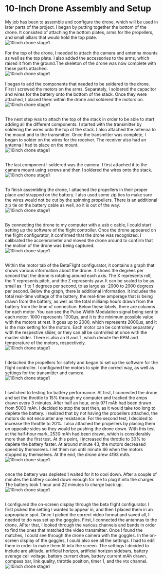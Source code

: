 # 10-Inch Drone Assembly and Setup

My job has been to assemble and configure the drone, which will be used in later parts of the project. I began by putting together the bottom of the drone. It consisted of attaching the bottom plates, arms for the propellers, and small pillars that would hold the top plate.  
![10inch drone stage1](Images/10inch_drone_stage1.jpg)
<br><br>
For the top of the drone, I needed to attach the camera and antenna mounts as well as the top plate. I also added the accessories to the arms, which raised it from the ground.The skeleton of the drone was now complete with these parts attached.   
![10inch drone stage1](Images/10inch_drone_stage2.jpg)
<br><br>
I began to add the components that needed to be soldered to the drone. First I screwed the motors on the arms. Separately, I soldered the capacitor and wires for the battery onto the bottom of the stack. Once they were attached, I placed them within the drone and soldered the motors on.  
![10inch drone stage1](Images/10inch_drone_stage3.jpg)
<br><br>

The next step was to attach the top of the stack in order to be able to start adding all the different components. I started with the transmitter by soldering the wires onto the top of the stack. I also attached the antenna to the mount and to the transmitter. Once the transmitter was complete, I began to solder on the wires for the receiver. The receiver also had an antenna I had to place on the mount.    
![10inch drone stage1](Images/10inch_drone_stage4.jpg)
<br><br>

The last component I soldered was the camera. I first attached it to the camera mount using screws and then I soldered the wires onto the stack.   
![10inch drone stage1](Images/10inch_drone_stage5.jpg)
<br><br>

To finish assembling the drone, I attached the propellers in their proper place and strapped on the battery. I also used some zip ties to make sure the wires would not be cut by the spinning propellers. There is an additional zip tie on the battery cable as well, so it is out of the way.   
![10inch drone stage1](Images/10inch_drone_stage6.jpg) 
<br><br>  

By connecting the drone to my computer with a usb c cable, I could start setting up the software of the flight controller. Once the drone appeared on the flight configurator, it confirmed that the drone was recognized. I calibrated the accelerometer and moved the drone around to confirm that the motion of the drone was being captured.  
![10inch drone stage1](Images/10inch_drone_stage7.jpg)
<br><br>

Within the motor tab of the BetaFlight configurator, it contains a graph that shows various information about the drone. It shows the degrees per second that the drone is rotating around each axis. The X represents roll, the Y represents pitch, and the Z represents yaw. It can be scaled to be as small as -1 to 1 degrees per second, to as large as -2000 to 2000 degrees per second. Below the graph, there is additional information. It includes the total real-time voltage of the battery, the real-time amperage that is being drawn from the battery, as well as the total milliamp hours drawn from the battery from the time of connection. Below these labels, there are columns for each motor. You can see the Pulse Width Modulation signal being sent to each motor. 1000 represents 1000µs, and it is the minimum possible value with the motors at rest. It goes up to 2000, which represents 2000µs, and it is the max setting for the motors. Each motor can be controlled separately with the respective slider, or they can all be controlled at once with the master slider. There is also an R and T, which denote the RPM and temperature of the motors, respectively.    
![10inch drone stage1](Images/10inch_drone_stage8.jpg)
<br><br>

I detached the propellers for safety and began to set up the software for the flight controller. I configured the motors to spin the correct way, as well as settings for the transmitter and camera.   
![10inch drone stage1](Images/10inch_drone_stage9.jpg) 
<br><br>

I switched to testing for battery performance. At first, I connected the drone and set the throttle to 15% through my computer and tracked the amps drawn every 3 minutes. After half an hour, only 971 mAh had been drawn from 5000 mAh. I decided to stop the test then, as it would take too long to deplete the battery. I realized that by not having the propellers attached, the motors do not encounter any resistance. For the second test, I decided to increase the throttle to 20%. I also attached the propellers by placing them on opposite sides so they would be pushing the drone down. With this test at the half-hour mark, 2530 mAh had been drawn, which is considerably more than the first test. At this point, I increased the throttle to 30% to deplete the battery faster. At around minute 43, the motors decreased speed by themselves. I let them run until minute 46 when the motors stopped by themselves. At the end, the drone drew 4193 mAh.  
![10inch drone stage1](Images/10inch_drone_stage10.jpg)
<br><br>  

once the battery was depleted I waited for it to cool down. After a couple of minutes the battery cooled down enough for me to plug it into the charger. The battery took 1 hour and 22 minutes to charge back up.    
![10inch drone stage1](Images/10inch_drone_stage11.jpg)
<br><br>

I configured the on-screen display through the beta flight configurator. I first picked the setting I wanted to appear in, and then I placed them in an appropriate spot. Once I picked the correct video format and saved all, I needed to do was set up the goggles. First, I connected the antennas to the drone. AFter that, I looked through the various channels and bands in order to find the ones that matched the video transmitter. Once I found the matches, I could see through the drone camera with the goggles. In the on-screen display of the goggles, I could also see all the settings. I had to edit them in order to make them fit into the screen. The settings I decided to include are altitude, artificial horizon, artificial horizon sidebars, battery average cell voltage, battery current draw, battery current mAh drawn, compass bar, link quality, throttle position, timer 1, and the vtx channel.    
![10inch drone stage1](Images/10inch_drone_stage12.jpg)